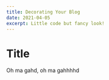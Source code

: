 ```yaml
---
title: Decorating Your Blog
date: 2021-04-05
excerpt: Little code but fancy look!
---
```


# Title

Oh ma gahd, oh ma gahhhhd
